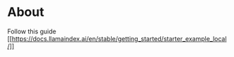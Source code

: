 # About
Follow this guide [[https://docs.llamaindex.ai/en/stable/getting_started/starter_example_local/]]

